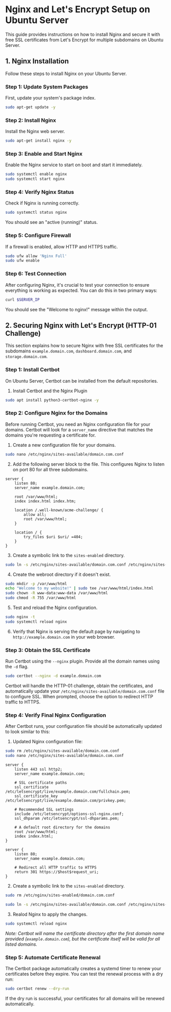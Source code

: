 # Nginx and Let's Encrypt Setup on Ubuntu Server

This guide provides instructions on how to install Nginx and secure it with free SSL certificates from Let's Encrypt for multiple subdomains on Ubuntu Server.

## 1. Nginx Installation

Follow these steps to install Nginx on your Ubuntu Server.

### Step 1: Update System Packages

First, update your system's package index.

```bash
sudo apt-get update -y
```

### Step 2: Install Nginx

Install the Nginx web server.

```bash
sudo apt-get install nginx -y
```

### Step 3: Enable and Start Nginx

Enable the Nginx service to start on boot and start it immediately.

```bash
sudo systemctl enable nginx
sudo systemctl start nginx
```

### Step 4: Verify Nginx Status

Check if Nginx is running correctly.

```bash
sudo systemctl status nginx
```
You should see an "active (running)" status.

### Step 5: Configure Firewall

If a firewall is enabled, allow HTTP and HTTPS traffic.

```bash
sudo ufw allow 'Nginx Full'
sudo ufw enable
```

### Step 6: Test Connection

After configuring Nginx, it's crucial to test your connection to ensure everything is working as expected. You can do this in two primary ways:

```bash
curl $SERVER_IP
```

You should see the "Welcome to nginx!" message within the output.

## 2. Securing Nginx with Let's Encrypt (HTTP-01 Challenge)

This section explains how to secure Nginx with free SSL certificates for the subdomains `example.domain.com`, `dashboard.domain.com`, and `storage.domain.com`.

### Step 1: Install Certbot

On Ubuntu Server, Certbot can be installed from the default repositories.

1.  Install Certbot and the Nginx Plugin

```bash
sudo apt install python3-certbot-nginx -y
```

### Step 2: Configure Nginx for the Domains

Before running Certbot, you need an Nginx configuration file for your domains. Certbot will look for a `server_name` directive that matches the domains you're requesting a certificate for.

1.  Create a new configuration file for your domains.
    
```bash
sudo nano /etc/nginx/sites-available/domain.com.conf
```

2.  Add the following server block to the file. This configures Nginx to listen on port 80 for all three subdomains.

```nginx
server {
    listen 80;
    server_name example.domain.com;

    root /var/www/html;
    index index.html index.htm;

    location /.well-known/acme-challenge/ {
        allow all;
        root /var/www/html;
    }

    location / {
        try_files $uri $uri/ =404;
    }
}
```

3. Create a symbolic link to the `sites-enabled` directory.

```bash
sudo ln -s /etc/nginx/sites-available/domain.com.conf /etc/nginx/sites-enabled/
```

4.  Create the webroot directory if it doesn't exist.
    
```bash
sudo mkdir -p /var/www/html
echo "Welcome to my website!" | sudo tee /var/www/html/index.html
sudo chown -R www-data:www-data /var/www/html
sudo chmod -R 755 /var/www/html
```

5.  Test and reload the Nginx configuration.

```bash
sudo nginx -t
sudo systemctl reload nginx
```

6. Verify that Nginx is serving the default page by navigating to `http://example.domain.com` in your web browser.

### Step 3: Obtain the SSL Certificate

Run Certbot using the `--nginx` plugin. Provide all the domain names using the `-d` flag.

```bash
sudo certbot --nginx -d example.domain.com
```

Certbot will handle the HTTP-01 challenge, obtain the certificates, and automatically update your `/etc/nginx/sites-available/domain.com.conf` file to configure SSL. When prompted, choose the option to redirect HTTP traffic to HTTPS.

### Step 4: Verify Final Nginx Configuration

After Certbot runs, your configuration file should be automatically updated to look similar to this:

1. Updated Nginx configuration file:

```bash
sudo rm /etc/nginx/sites-available/domain.com.conf
sudo nano /etc/nginx/sites-available/domain.com.conf
```

```nginx
server {
    listen 443 ssl http2;
    server_name example.domain.com;

    # SSL certificate paths
    ssl_certificate /etc/letsencrypt/live/example.domain.com/fullchain.pem;
    ssl_certificate_key /etc/letsencrypt/live/example.domain.com/privkey.pem;

    # Recommended SSL settings
    include /etc/letsencrypt/options-ssl-nginx.conf;
    ssl_dhparam /etc/letsencrypt/ssl-dhparams.pem;

    # A default root directory for the domains
    root /var/www/html;
    index index.html;
}

server {
    listen 80;
    server_name example.domain.com;

    # Redirect all HTTP traffic to HTTPS
    return 301 https://$host$request_uri;
}
```

2. Create a symbolic link to the `sites-enabled` directory.

```bash
sudo rm /etc/nginx/sites-enabled/domain.com.conf

sudo ln -s /etc/nginx/sites-available/domain.com.conf /etc/nginx/sites-enabled/
```

3. Realod Nginx to apply the changes.

```bash
sudo systemctl reload nginx
```

*Note: Certbot will name the certificate directory after the first domain name provided (`example.domain.com`), but the certificate itself will be valid for all listed domains.*

### Step 5: Automate Certificate Renewal
The Certbot package automatically creates a systemd timer to renew your certificates before they expire. You can test the renewal process with a dry run:

```bash
sudo certbot renew --dry-run
```

If the dry run is successful, your certificates for all domains will be renewed automatically.
